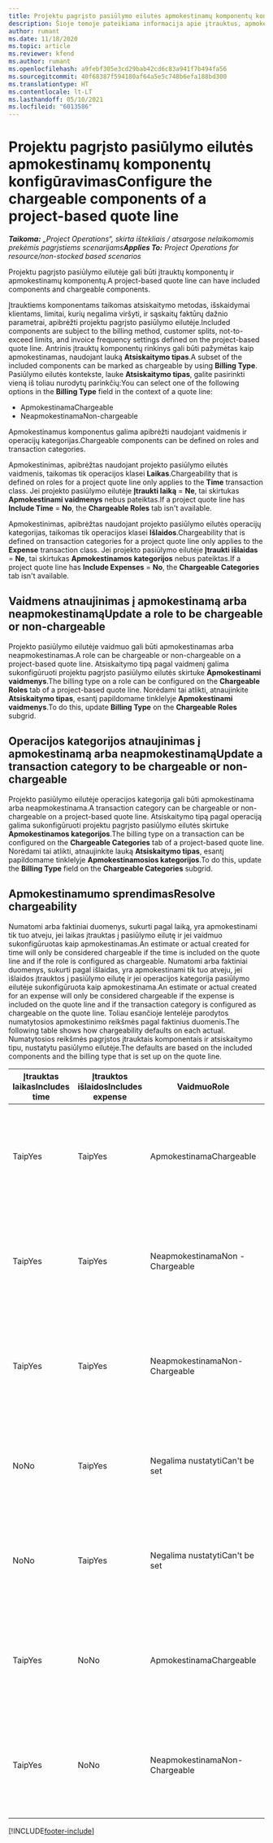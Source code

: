 ```yaml
---
title: Projektu pagrįsto pasiūlymo eilutės apmokestinamų komponentų konfigūravimas
description: Šioje temoje pateikiama informacija apie įtrauktus, apmokestinamus ir neapmokestinamus komponentus projektu pagrįsto pasiūlymo eilutėse.
author: rumant
ms.date: 11/18/2020
ms.topic: article
ms.reviewer: kfend
ms.author: rumant
ms.openlocfilehash: a9febf305e3cd29bab42cd6c83a941f7b494fa56
ms.sourcegitcommit: 40f68387f594180af64a5e5c748b6efa188bd300
ms.translationtype: HT
ms.contentlocale: lt-LT
ms.lasthandoff: 05/10/2021
ms.locfileid: "6013586"
---
```

# <a name="configure-the-chargeable-components-of-a-project-based-quote-line"></a><span data-ttu-id="d3e69-103">Projektu pagrįsto pasiūlymo eilutės apmokestinamų komponentų konfigūravimas</span><span class="sxs-lookup"><span data-stu-id="d3e69-103">Configure the chargeable components of a project-based quote line</span></span>

<span data-ttu-id="d3e69-104">_**Taikoma:** „Project Operations“, skirta ištekliais / atsargose nelaikomomis prekėmis pagrįstiems scenarijams_</span><span class="sxs-lookup"><span data-stu-id="d3e69-104">_**Applies To:** Project Operations for resource/non-stocked based scenarios_</span></span>

<span data-ttu-id="d3e69-105">Projektu pagrįsto pasiūlymo eilutėje gali būti įtrauktų komponentų ir apmokestinamų komponentų.</span><span class="sxs-lookup"><span data-stu-id="d3e69-105">A project-based quote line can have included components and chargeable components.</span></span>

<span data-ttu-id="d3e69-106">Įtrauktiems komponentams taikomas atsiskaitymo metodas, išskaidymai klientams, limitai, kurių negalima viršyti, ir sąskaitų faktūrų dažnio parametrai, apibrėžti projektu pagrįsto pasiūlymo eilutėje.</span><span class="sxs-lookup"><span data-stu-id="d3e69-106">Included components are subject to the billing method, customer splits, not-to-exceed limits, and invoice frequency settings defined on the project-based quote line.</span></span>
<span data-ttu-id="d3e69-107">Antrinis įtrauktų komponentų rinkinys gali būti pažymėtas kaip apmokestinamas, naudojant lauką **Atsiskaitymo tipas**.</span><span class="sxs-lookup"><span data-stu-id="d3e69-107">A subset of the included components can be marked as chargeable by using **Billing Type**.</span></span> <span data-ttu-id="d3e69-108">Pasiūlymo eilutės kontekste, lauke **Atsiskaitymo tipas**, galite pasirinkti vieną iš toliau nurodytų parinkčių:</span><span class="sxs-lookup"><span data-stu-id="d3e69-108">You can select one of the following options in the **Billing Type** field in the context of a quote line:</span></span>

   - <span data-ttu-id="d3e69-109">Apmokestinama</span><span class="sxs-lookup"><span data-stu-id="d3e69-109">Chargeable</span></span>
   - <span data-ttu-id="d3e69-110">Neapmokestinama</span><span class="sxs-lookup"><span data-stu-id="d3e69-110">Non-chargeable</span></span>

<span data-ttu-id="d3e69-111">Apmokestinamus komponentus galima apibrėžti naudojant vaidmenis ir operacijų kategorijas.</span><span class="sxs-lookup"><span data-stu-id="d3e69-111">Chargeable components can be defined on roles and transaction categories.</span></span>

<span data-ttu-id="d3e69-112">Apmokestinimas, apibrėžtas naudojant projekto pasiūlymo eilutės vaidmenis, taikomas tik operacijos klasei **Laikas**.</span><span class="sxs-lookup"><span data-stu-id="d3e69-112">Chargeability that is defined on roles for a project quote line only applies to the **Time** transaction class.</span></span> <span data-ttu-id="d3e69-113">Jei projekto pasiūlymo eilutėje **Įtraukti laiką** = **Ne**, tai skirtukas **Apmokestinami vaidmenys** nebus pateiktas.</span><span class="sxs-lookup"><span data-stu-id="d3e69-113">If a project quote line has **Include Time** = **No**, the **Chargeable Roles** tab isn't available.</span></span>

<span data-ttu-id="d3e69-114">Apmokestinimas, apibrėžtas naudojant projekto pasiūlymo eilutės operacijų kategorijas, taikomas tik operacijos klasei **Išlaidos**.</span><span class="sxs-lookup"><span data-stu-id="d3e69-114">Chargeability that is defined on transaction categories for a project quote line only applies to the **Expense** transaction class.</span></span> <span data-ttu-id="d3e69-115">Jei projekto pasiūlymo eilutėje **Įtraukti išlaidas** = **Ne**, tai skirtukas **Apmokestinamos kategorijos** nebus pateiktas.</span><span class="sxs-lookup"><span data-stu-id="d3e69-115">If a project quote line has **Include Expenses** = **No**, the **Chargeable Categories** tab isn't available.</span></span>

## <a name="update-a-role-to-be-chargeable-or-non-chargeable"></a><span data-ttu-id="d3e69-116">Vaidmens atnaujinimas į apmokestinamą arba neapmokestinamą</span><span class="sxs-lookup"><span data-stu-id="d3e69-116">Update a role to be chargeable or non-chargeable</span></span>
<span data-ttu-id="d3e69-117">Projekto pasiūlymo eilutėje vaidmuo gali būti apmokestinamas arba neapmokestinamas.</span><span class="sxs-lookup"><span data-stu-id="d3e69-117">A role can be chargeable or non-chargeable on a project-based quote line.</span></span> <span data-ttu-id="d3e69-118">Atsiskaitymo tipą pagal vaidmenį galima sukonfigūruoti projektu pagrįsto pasiūlymo eilutės skirtuke **Apmokestinami vaidmenys**.</span><span class="sxs-lookup"><span data-stu-id="d3e69-118">The billing type on a role can be configured on the **Chargeable Roles** tab of a project-based quote line.</span></span> <span data-ttu-id="d3e69-119">Norėdami tai atlikti, atnaujinkite **Atsiskaitymo tipas**, esantį papildomame tinklelyje **Apmokestinami vaidmenys**.</span><span class="sxs-lookup"><span data-stu-id="d3e69-119">To do this, update **Billing Type** on the **Chargeable Roles** subgrid.</span></span> 

## <a name="update-a-transaction-category-to-be-chargeable-or-non-chargeable"></a><span data-ttu-id="d3e69-120">Operacijos kategorijos atnaujinimas į apmokestinamą arba neapmokestinamą</span><span class="sxs-lookup"><span data-stu-id="d3e69-120">Update a transaction category to be chargeable or non-chargeable</span></span>
<span data-ttu-id="d3e69-121">Projekto pasiūlymo eilutėje operacijos kategorija gali būti apmokestinama arba neapmokestinama.</span><span class="sxs-lookup"><span data-stu-id="d3e69-121">A transaction category can be chargeable or non-chargeable on a project-based quote line.</span></span> <span data-ttu-id="d3e69-122">Atsiskaitymo tipą pagal operaciją galima sukonfigūruoti projektu pagrįsto pasiūlymo eilutės skirtuke **Apmokestinamos kategorijos**.</span><span class="sxs-lookup"><span data-stu-id="d3e69-122">The billing type on a transaction can be configured on the **Chargeable Categories** tab of a project-based quote line.</span></span> <span data-ttu-id="d3e69-123">Norėdami tai atlikti, atnaujinkite lauką **Atsiskaitymo tipas**, esantį papildomame tinklelyje **Apmokestinamosios kategorijos**.</span><span class="sxs-lookup"><span data-stu-id="d3e69-123">To do this, update the **Billing Type** field on the **Chargeable Categories** subgrid.</span></span> 

## <a name="resolve-chargeability"></a><span data-ttu-id="d3e69-124">Apmokestinamumo sprendimas</span><span class="sxs-lookup"><span data-stu-id="d3e69-124">Resolve chargeability</span></span>

<span data-ttu-id="d3e69-125">Numatomi arba faktiniai duomenys, sukurti pagal laiką, yra apmokestinami tik tuo atveju, jei laikas įtrauktas į pasiūlymo eilutę ir jei vaidmuo sukonfigūruotas kaip apmokestinamas.</span><span class="sxs-lookup"><span data-stu-id="d3e69-125">An estimate or actual created for time will only be considered chargeable if the time is included on the quote line and if the role is configured as chargeable.</span></span>
<span data-ttu-id="d3e69-126">Numatomi arba faktiniai duomenys, sukurti pagal išlaidas, yra apmokestinami tik tuo atveju, jei išlaidos įtrauktos į pasiūlymo eilutę ir jei operacijos kategorija pasiūlymo eilutėje sukonfigūruota kaip apmokestinama.</span><span class="sxs-lookup"><span data-stu-id="d3e69-126">An estimate or actual created for an expense will only be considered chargeable if the expense is included on the quote line and if the transaction category is configured as chargeable on the quote line.</span></span> <span data-ttu-id="d3e69-127">Toliau esančioje lentelėje parodytos numatytosios apmokestinimo reikšmės pagal faktinius duomenis.</span><span class="sxs-lookup"><span data-stu-id="d3e69-127">The following table shows how chargeability defaults on each actual.</span></span> <span data-ttu-id="d3e69-128">Numatytosios reikšmės pagrįstos įtrauktais komponentais ir atsiskaitymo tipu, nustatytu pasiūlymo eilutėje.</span><span class="sxs-lookup"><span data-stu-id="d3e69-128">The defaults are based on the included components and the billing type that is set up on the quote line.</span></span>

| <span data-ttu-id="d3e69-129">Įtrauktas laikas</span><span class="sxs-lookup"><span data-stu-id="d3e69-129">Includes time</span></span> | <span data-ttu-id="d3e69-130">Įtrauktos išlaidos</span><span class="sxs-lookup"><span data-stu-id="d3e69-130">Includes expense</span></span> | <span data-ttu-id="d3e69-131">Vaidmuo</span><span class="sxs-lookup"><span data-stu-id="d3e69-131">Role</span></span> | <span data-ttu-id="d3e69-132">Kategorija.</span><span class="sxs-lookup"><span data-stu-id="d3e69-132">Category</span></span> | <span data-ttu-id="d3e69-133">Užduotis</span><span class="sxs-lookup"><span data-stu-id="d3e69-133">Task</span></span> |
| --- | --- | --- | --- | --- |
| <span data-ttu-id="d3e69-134">Taip</span><span class="sxs-lookup"><span data-stu-id="d3e69-134">Yes</span></span> | <span data-ttu-id="d3e69-135">Taip</span><span class="sxs-lookup"><span data-stu-id="d3e69-135">Yes</span></span> | <span data-ttu-id="d3e69-136">Apmokestinama</span><span class="sxs-lookup"><span data-stu-id="d3e69-136">Chargeable</span></span> | <span data-ttu-id="d3e69-137">Apmokestinama</span><span class="sxs-lookup"><span data-stu-id="d3e69-137">Chargeable</span></span> | <span data-ttu-id="d3e69-138">Atsiskaitymas pagal faktinį laiką: Apmokestinamas</span><span class="sxs-lookup"><span data-stu-id="d3e69-138">Billing on a time actual: Chargeable</span></span> </br><span data-ttu-id="d3e69-139">Atsiskaitymas pagal faktines išlaidas: Apmokestinamas</span><span class="sxs-lookup"><span data-stu-id="d3e69-139">Billing type on an expense actual: Chargeable</span></span> |
| <span data-ttu-id="d3e69-140">Taip</span><span class="sxs-lookup"><span data-stu-id="d3e69-140">Yes</span></span> | <span data-ttu-id="d3e69-141">Taip</span><span class="sxs-lookup"><span data-stu-id="d3e69-141">Yes</span></span> | <span data-ttu-id="d3e69-142">Neapmokestinama</span><span class="sxs-lookup"><span data-stu-id="d3e69-142">Non - Chargeable</span></span> | <span data-ttu-id="d3e69-143">Apmokestinama</span><span class="sxs-lookup"><span data-stu-id="d3e69-143">Chargeable</span></span> | <span data-ttu-id="d3e69-144">Atsiskaitymas pagal faktinį laiką: Neapmokestinamas</span><span class="sxs-lookup"><span data-stu-id="d3e69-144">Billing on a time actual: Non-Chargeable</span></span> </br><span data-ttu-id="d3e69-145">Atsiskaitymas pagal faktines išlaidas: Apmokestinamas</span><span class="sxs-lookup"><span data-stu-id="d3e69-145">Billing type on an expense actual: Chargeable</span></span> |
| <span data-ttu-id="d3e69-146">Taip</span><span class="sxs-lookup"><span data-stu-id="d3e69-146">Yes</span></span> | <span data-ttu-id="d3e69-147">Taip</span><span class="sxs-lookup"><span data-stu-id="d3e69-147">Yes</span></span> | <span data-ttu-id="d3e69-148">Neapmokestinama</span><span class="sxs-lookup"><span data-stu-id="d3e69-148">Non-Chargeable</span></span> | <span data-ttu-id="d3e69-149">Neapmokestinama</span><span class="sxs-lookup"><span data-stu-id="d3e69-149">Non-Chargeable</span></span> | <span data-ttu-id="d3e69-150">Atsiskaitymas pagal faktinį laiką: Neapmokestinamas</span><span class="sxs-lookup"><span data-stu-id="d3e69-150">Billing on a time actual: Non-Chargeable</span></span> </br><span data-ttu-id="d3e69-151">Atsiskaitymas pagal faktines išlaidas: Neapmokestinamas</span><span class="sxs-lookup"><span data-stu-id="d3e69-151">Billing type on an expense actual: Non-Chargeable</span></span> |
| <span data-ttu-id="d3e69-152">No</span><span class="sxs-lookup"><span data-stu-id="d3e69-152">No</span></span> | <span data-ttu-id="d3e69-153">Taip</span><span class="sxs-lookup"><span data-stu-id="d3e69-153">Yes</span></span> | <span data-ttu-id="d3e69-154">Negalima nustatyti</span><span class="sxs-lookup"><span data-stu-id="d3e69-154">Can't be set</span></span> | <span data-ttu-id="d3e69-155">Apmokestinama</span><span class="sxs-lookup"><span data-stu-id="d3e69-155">Chargeable</span></span> | <span data-ttu-id="d3e69-156">Atsiskaitymas pagal faktinį laiką: Nėra</span><span class="sxs-lookup"><span data-stu-id="d3e69-156">Billing on a time actual: Not available</span></span> </br><span data-ttu-id="d3e69-157">Atsiskaitymas pagal faktines išlaidas: Apmokestinamas</span><span class="sxs-lookup"><span data-stu-id="d3e69-157">Billing type on an expense actual: Chargeable</span></span> |
| <span data-ttu-id="d3e69-158">No</span><span class="sxs-lookup"><span data-stu-id="d3e69-158">No</span></span> | <span data-ttu-id="d3e69-159">Taip</span><span class="sxs-lookup"><span data-stu-id="d3e69-159">Yes</span></span> | <span data-ttu-id="d3e69-160">Negalima nustatyti</span><span class="sxs-lookup"><span data-stu-id="d3e69-160">Can't be set</span></span> | <span data-ttu-id="d3e69-161">Neapmokestinama</span><span class="sxs-lookup"><span data-stu-id="d3e69-161">Non-Chargeable</span></span> | <span data-ttu-id="d3e69-162">Atsiskaitymas pagal faktinį laiką: Nėra</span><span class="sxs-lookup"><span data-stu-id="d3e69-162">Billing on a time actual: Not available</span></span> </br><span data-ttu-id="d3e69-163">Atsiskaitymas pagal faktines išlaidas: Neapmokestinamas</span><span class="sxs-lookup"><span data-stu-id="d3e69-163">Billing type on an expense actual: Non-chargeable</span></span> |
| <span data-ttu-id="d3e69-164">Taip</span><span class="sxs-lookup"><span data-stu-id="d3e69-164">Yes</span></span> | <span data-ttu-id="d3e69-165">No</span><span class="sxs-lookup"><span data-stu-id="d3e69-165">No</span></span> | <span data-ttu-id="d3e69-166">Apmokestinama</span><span class="sxs-lookup"><span data-stu-id="d3e69-166">Chargeable</span></span> | <span data-ttu-id="d3e69-167">Negalima nustatyti</span><span class="sxs-lookup"><span data-stu-id="d3e69-167">Can't be set</span></span> | <span data-ttu-id="d3e69-168">Atsiskaitymas pagal faktinį laiką: Apmokestinamas</span><span class="sxs-lookup"><span data-stu-id="d3e69-168">Billing on a time actual: Chargeable</span></span> </br><span data-ttu-id="d3e69-169">Atsiskaitymas pagal faktines išlaidas: Nėra</span><span class="sxs-lookup"><span data-stu-id="d3e69-169">Billing type on an expense actual: Not available</span></span> |
| <span data-ttu-id="d3e69-170">Taip</span><span class="sxs-lookup"><span data-stu-id="d3e69-170">Yes</span></span> | <span data-ttu-id="d3e69-171">No</span><span class="sxs-lookup"><span data-stu-id="d3e69-171">No</span></span> | <span data-ttu-id="d3e69-172">Neapmokestinama</span><span class="sxs-lookup"><span data-stu-id="d3e69-172">Non-Chargeable</span></span> | <span data-ttu-id="d3e69-173">Negalima nustatyti</span><span class="sxs-lookup"><span data-stu-id="d3e69-173">Can't be set</span></span> | <span data-ttu-id="d3e69-174">Atsiskaitymas pagal faktinį laiką: Neapmokestinamas</span><span class="sxs-lookup"><span data-stu-id="d3e69-174">Billing on a time actual: Non-chargeable</span></span> </br> <span data-ttu-id="d3e69-175">Atsiskaitymas pagal faktines išlaidas: Nėra</span><span class="sxs-lookup"><span data-stu-id="d3e69-175">Billing type on an expense actual: Not available</span></span> |


[!INCLUDE[footer-include](../includes/footer-banner.md)]